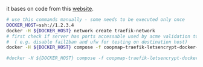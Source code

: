 it bases on code from this [website](https://www.heyvaldemar.com/install-nextcloud-using-docker-compose/).

```bash
# use this commands manually - some needs to be executed only once
DOCKER_HOST=ssh://1.2.3.4
docker -H ${DOCKER_HOST} network create traefik-network
# first check if server has ports accessable used by acme validation to avoid blocking acme request for your hostname
#  ( e.g. disable fail2ban and ufw for testing on destination host)
docker -H ${DOCKER_HOST} compose -f coopmap-traefik-letsencrypt-docker-compose.yml -p coopmap up -d

#docker -H ${DOCKER_HOST} compose -f coopmap-traefik-letsencrypt-docker-compose.yml -p coopmap down
```
